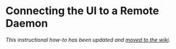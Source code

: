 # Connecting the UI to a Remote Daemon

_This instructional how-to has been updated and [moved to the wiki](https://github.com/Kujenga-Network/kujenga-blockchain/wiki/Connecting-the-UI-to-a-remote-daemon)._
